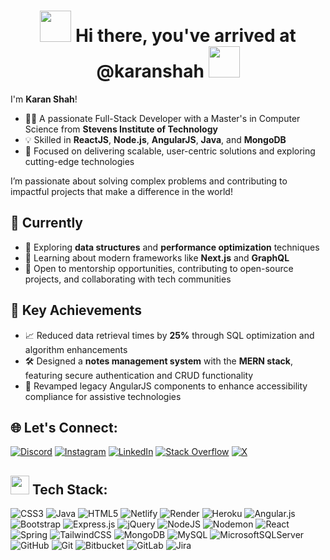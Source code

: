 # <h1 align="center"> <img src="https://user-images.githubusercontent.com/74038190/213844263-a8897a51-32f4-4b3b-b5c2-e1528b89f6f3.png" width="50px" /> Hi there, you've arrived at @karanshah <img src="https://user-images.githubusercontent.com/74038190/213844263-a8897a51-32f4-4b3b-b5c2-e1528b89f6f3.png" width="50px" /> </h1>
I'm **Karan Shah**!
- 👨‍💻 A passionate Full-Stack Developer with a Master's in Computer Science from **Stevens Institute of Technology**
- 💡 Skilled in **ReactJS**, **Node.js**, **AngularJS**, **Java**, and **MongoDB**
- 🚀 Focused on delivering scalable, user-centric solutions and exploring cutting-edge technologies

I’m passionate about solving complex problems and contributing to impactful projects that make a difference in the world!
<!--
## 🌟 **Previously**

I have worked as an **Associate Application Developer at ADP**, where I:

- Designed and implemented a web application using **ReactJS** and **Java**, enhancing system integration and user experience
- Integrated **OAuth** for secure authorization and token-based access control
- Conducted SQL database optimization, achieving a **25% improvement in query performance**
- Redesigned legacy Angular components to improve accessibility and usability for assistive technologies
- Led Agile development practices, including sprint planning and daily stand-ups, ensuring continuous improvement and timely delivery

I also served as a **Full Stack Developer at Digimaze Marketing**, where I:

- Created dynamic user interfaces with React Hooks, Redux, and Context API, enabling efficient state management across complex applications
- Built reusable frontend components in ReactJS, improving code maintainability and reducing development time for large-scale projects
- Developed middleware in Express.js for logging, authentication, and error handling, enhancing application stability and security
- Improved code quality and maintainability by implementing SonarQube changes, boosting application reliability and efficiency
-->
## 🌱 **Currently**

- 🔭 Exploring **data structures** and **performance optimization** techniques
- 🌱 Learning about modern frameworks like **Next.js** and **GraphQL**
- 💬 Open to mentorship opportunities, contributing to open-source projects, and collaborating with tech communities

## 🎯 **Key Achievements**

- 📈 Reduced data retrieval times by **25%** through SQL optimization and algorithm enhancements
- 🛠 Designed a **notes management system** with the **MERN stack**, featuring secure authentication and CRUD functionality
- 🔄 Revamped legacy AngularJS components to enhance accessibility compliance for assistive technologies

## 🌐 **Let's Connect**:
[![Discord](https://img.shields.io/badge/Discord-%237289DA.svg?logo=discord&logoColor=white)](https://discord.gg/Karan196#8372) [![Instagram](https://img.shields.io/badge/Instagram-%23E4405F.svg?logo=Instagram&logoColor=white)](https://instagram.com/karan19698) [![LinkedIn](https://img.shields.io/badge/LinkedIn-%230077B5.svg?logo=linkedin&logoColor=white)](https://linkedin.com/in/karan-shah-3330) [![Stack Overflow](https://img.shields.io/badge/-Stackoverflow-FE7A16?logo=stack-overflow&logoColor=white)](https://stackoverflow.com/users/28408533) [![X](https://img.shields.io/badge/X-black.svg?logo=X&logoColor=white)](https://x.com/karanshah11111)

## <img src="https://user-images.githubusercontent.com/74038190/212284087-bbe7e430-757e-4901-90bf-4cd2ce3e1852.gif" width="30px"/> <space> Tech Stack:
![CSS3](https://img.shields.io/badge/css3-%231572B6.svg?style=for-the-badge&logo=css3&logoColor=white) ![Java](https://img.shields.io/badge/java-%23ED8B00.svg?style=for-the-badge&logo=openjdk&logoColor=white) ![HTML5](https://img.shields.io/badge/html5-%23E34F26.svg?style=for-the-badge&logo=html5&logoColor=white) ![Netlify](https://img.shields.io/badge/netlify-%23000000.svg?style=for-the-badge&logo=netlify&logoColor=#00C7B7) ![Render](https://img.shields.io/badge/Render-%46E3B7.svg?style=for-the-badge&logo=render&logoColor=white) ![Heroku](https://img.shields.io/badge/heroku-%23430098.svg?style=for-the-badge&logo=heroku&logoColor=white) ![Angular.js](https://img.shields.io/badge/angular.js-%23E23237.svg?style=for-the-badge&logo=angularjs&logoColor=white) ![Bootstrap](https://img.shields.io/badge/bootstrap-%238511FA.svg?style=for-the-badge&logo=bootstrap&logoColor=white) ![Express.js](https://img.shields.io/badge/express.js-%23404d59.svg?style=for-the-badge&logo=express&logoColor=%2361DAFB) ![jQuery](https://img.shields.io/badge/jquery-%230769AD.svg?style=for-the-badge&logo=jquery&logoColor=white) ![NodeJS](https://img.shields.io/badge/node.js-6DA55F?style=for-the-badge&logo=node.js&logoColor=white) ![Nodemon](https://img.shields.io/badge/NODEMON-%23323330.svg?style=for-the-badge&logo=nodemon&logoColor=%BBDEAD) ![React](https://img.shields.io/badge/react-%2320232a.svg?style=for-the-badge&logo=react&logoColor=%2361DAFB) ![Spring](https://img.shields.io/badge/spring-%236DB33F.svg?style=for-the-badge&logo=spring&logoColor=white) ![TailwindCSS](https://img.shields.io/badge/tailwindcss-%2338B2AC.svg?style=for-the-badge&logo=tailwind-css&logoColor=white) ![MongoDB](https://img.shields.io/badge/MongoDB-%234ea94b.svg?style=for-the-badge&logo=mongodb&logoColor=white) ![MySQL](https://img.shields.io/badge/mysql-4479A1.svg?style=for-the-badge&logo=mysql&logoColor=white) ![MicrosoftSQLServer](https://img.shields.io/badge/Microsoft%20SQL%20Server-CC2927?style=for-the-badge&logo=microsoft%20sql%20server&logoColor=white) ![GitHub](https://img.shields.io/badge/github-%23121011.svg?style=for-the-badge&logo=github&logoColor=white) ![Git](https://img.shields.io/badge/git-%23F05033.svg?style=for-the-badge&logo=git&logoColor=white) ![Bitbucket](https://img.shields.io/badge/bitbucket-%230047B3.svg?style=for-the-badge&logo=bitbucket&logoColor=white) ![GitLab](https://img.shields.io/badge/gitlab-%23181717.svg?style=for-the-badge&logo=gitlab&logoColor=white) ![Jira](https://img.shields.io/badge/jira-%230A0FFF.svg?style=for-the-badge&logo=jira&logoColor=white)



<!--
<h1 align="left">💫 About Me:</h1>

<img align="right" src="https://cdn.dribbble.com/users/1162077/screenshots/3848914/programmer.gif" alt="Coding GIF" width="400" height="350">

👋 Hi, I’m <b>Karan Shah</b>, a driven and passionate individual with a knack for solving complex problems and creating impactful solutions. With a strong foundation in Computer Science and hands on experience, I thrive at the intersection of creativity and technology.

✨ I believe in <b>continuous learning</b> and enjoy exploring new technologies to stay ahead in the dynamic world of software development. Beyond work, I am deeply interested in mentorship, fostering collaboration, and helping teams grow and achieve their goals.

🌟 In my downtime, I enjoy <b>reading about emerging tech trends</b>, <b>contributing to open-source projects</b>, and <b>engaging with the developer community</b> to share knowledge and ideas.

🚀 With a growth mindset and a collaborative approach, I aim to contribute to projects that make a difference and create a positive impact.

## 🌐 Socials:
[![Discord](https://img.shields.io/badge/Discord-%237289DA.svg?logo=discord&logoColor=white)](https://discord.gg/Karan196#8372) [![Instagram](https://img.shields.io/badge/Instagram-%23E4405F.svg?logo=Instagram&logoColor=white)](https://instagram.com/karan19698) [![LinkedIn](https://img.shields.io/badge/LinkedIn-%230077B5.svg?logo=linkedin&logoColor=white)](https://linkedin.com/in/karan-shah-3330) [![Stack Overflow](https://img.shields.io/badge/-Stackoverflow-FE7A16?logo=stack-overflow&logoColor=white)](https://stackoverflow.com/users/28408533) [![X](https://img.shields.io/badge/X-black.svg?logo=X&logoColor=white)](https://x.com/karanshah11111) 

# 💻 Tech Stack:
![CSS3](https://img.shields.io/badge/css3-%231572B6.svg?style=for-the-badge&logo=css3&logoColor=white) ![Java](https://img.shields.io/badge/java-%23ED8B00.svg?style=for-the-badge&logo=openjdk&logoColor=white) ![HTML5](https://img.shields.io/badge/html5-%23E34F26.svg?style=for-the-badge&logo=html5&logoColor=white) ![Netlify](https://img.shields.io/badge/netlify-%23000000.svg?style=for-the-badge&logo=netlify&logoColor=#00C7B7) ![Render](https://img.shields.io/badge/Render-%46E3B7.svg?style=for-the-badge&logo=render&logoColor=white) ![Heroku](https://img.shields.io/badge/heroku-%23430098.svg?style=for-the-badge&logo=heroku&logoColor=white) ![Angular.js](https://img.shields.io/badge/angular.js-%23E23237.svg?style=for-the-badge&logo=angularjs&logoColor=white) ![Bootstrap](https://img.shields.io/badge/bootstrap-%238511FA.svg?style=for-the-badge&logo=bootstrap&logoColor=white) ![Express.js](https://img.shields.io/badge/express.js-%23404d59.svg?style=for-the-badge&logo=express&logoColor=%2361DAFB) ![jQuery](https://img.shields.io/badge/jquery-%230769AD.svg?style=for-the-badge&logo=jquery&logoColor=white) ![NodeJS](https://img.shields.io/badge/node.js-6DA55F?style=for-the-badge&logo=node.js&logoColor=white) ![Nodemon](https://img.shields.io/badge/NODEMON-%23323330.svg?style=for-the-badge&logo=nodemon&logoColor=%BBDEAD) ![React](https://img.shields.io/badge/react-%2320232a.svg?style=for-the-badge&logo=react&logoColor=%2361DAFB) ![Spring](https://img.shields.io/badge/spring-%236DB33F.svg?style=for-the-badge&logo=spring&logoColor=white) ![TailwindCSS](https://img.shields.io/badge/tailwindcss-%2338B2AC.svg?style=for-the-badge&logo=tailwind-css&logoColor=white) ![MongoDB](https://img.shields.io/badge/MongoDB-%234ea94b.svg?style=for-the-badge&logo=mongodb&logoColor=white) ![MySQL](https://img.shields.io/badge/mysql-4479A1.svg?style=for-the-badge&logo=mysql&logoColor=white) ![MicrosoftSQLServer](https://img.shields.io/badge/Microsoft%20SQL%20Server-CC2927?style=for-the-badge&logo=microsoft%20sql%20server&logoColor=white) ![GitHub](https://img.shields.io/badge/github-%23121011.svg?style=for-the-badge&logo=github&logoColor=white) ![Git](https://img.shields.io/badge/git-%23F05033.svg?style=for-the-badge&logo=git&logoColor=white) ![Bitbucket](https://img.shields.io/badge/bitbucket-%230047B3.svg?style=for-the-badge&logo=bitbucket&logoColor=white) ![GitLab](https://img.shields.io/badge/gitlab-%23181717.svg?style=for-the-badge&logo=gitlab&logoColor=white) ![Jira](https://img.shields.io/badge/jira-%230A0FFF.svg?style=for-the-badge&logo=jira&logoColor=white)
# 🔥 Karan's GitHub Stats:

<img align="left" src="https://github-readme-stats.vercel.app/api?username=karanshah1561998&theme=default&hide_border=false&include_all_commits=true&count_private=true" width="400" height="150" alt="Stats"/>

<img align="right" src="https://streak-stats.demolab.com?user=karanshah1561998&locale=en&mode=daily&theme=default&hide_border=false&border_radius=5&order=3" width="400" height="150" alt="Streak graph" />

<picture>
  <source media="(prefers-color-scheme: dark)" srcset="https://raw.githubusercontent.com/karanshah1561998/karanshah1561998/output/github-snake-dark.svg" />
  <source media="(prefers-color-scheme: light)" srcset="https://raw.githubusercontent.com/karanshah1561998/karanshah1561998/output/github-snake.svg" />
  <img alt="github-snake" src="https://raw.githubusercontent.com/karanshah1561998/karanshah1561998/output/github-snake.svg" />
</picture>
-->
